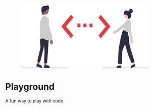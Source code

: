 <p align="center">
    <img width="400" height="200" src="./src/SVG/logo.svg">
</p>

# Playground

A fun way to play with code.